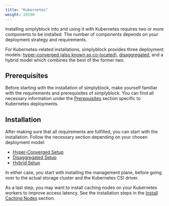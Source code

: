 ```yaml
---
title: "Kubernetes"
weight: 20100
---
```


Installing simplyblock into and using it with Kubernetes requires two or more components to be installed. The number
of components depends on your deployment strategy and requirements.

For Kubernetes-related installations, simplyblock provides three deployment models: [hyper-converged (also known as
co-located)](../../architecture/concepts/hyper-converged/), [disaggregated](../../architecture/concepts/disaggregated/),
and a hybrid model which combines the best of the former two.

## Prerequisites

Before starting with the installation of simplyblock, make yourself familiar with the requirements and prerequisites
of simplyblock. You can find all necessary information under the [Prerequisites](prerequisites) section specific to Kubernetes
deployments.

## Installation

After making sure that all requirements are fulfilled, you can start with the installation. Follow the necessary
section depending on your chosen deployment model:

- [Hyper-Converged Setup](install-simplyblock/hyper-converged/)
- [Disaggregated Setup](install-simplyblock/disaggregated/)
- [Hybrid Setup](install-simplyblock/hybrid/)

In either case, you start with installing the management plane, before going over to the actual storage cluster and
the Kubernetes CSI driver.

As a last step, you may want to install caching nodes on your Kubernetes workers to improve access latency. See the
installation steps in the [Install Caching Nodes](install-caching-nodes/) section.
